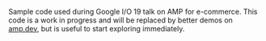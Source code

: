 Sample code used during Google I/O 19 talk on AMP for e-commerce.
This code is a work in progress and will be replaced by better demos on
[amp.dev](https://amp.dev/), but is useful to start exploring immediately.
